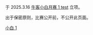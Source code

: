 <style>
p { text-indent: 2em; }
</style>

于 2025.3.16 [牛客小白月赛 1 test](https://qidiancode.cn/contest/67d6e04dd188cd668e8656cf) 立项。

出于保密原则，比赛公开前，不公开此页面。

[小白 1](https://www.luogu.com.cn/article/fr9i3sj9)